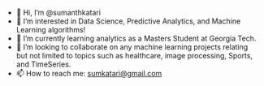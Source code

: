 - 👋 Hi, I’m @sumanthkatari
- 👀 I’m interested in Data Science, Predictive Analytics, and Machine Learning algorithms!
- 🌱 I’m currently learning analytics as a Masters Student at Georgia Tech.
- 💞️ I’m looking to collaborate on any machine learning projects relating but not limited to topics such as healthcare, image processing, Sports, and TimeSeries.
- 📫 How to reach me: sumkatari@gmail.com

<!---
sumanthkatari/sumanthkatari is a ✨ special ✨ repository because its `README.md` (this file) appears on your GitHub profile.
You can click the Preview link to take a look at your changes.
--->
